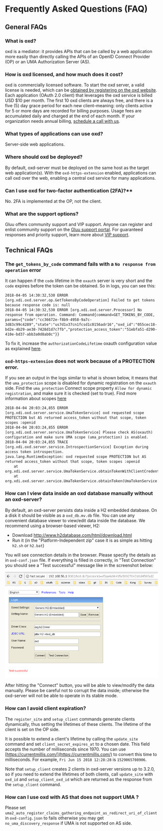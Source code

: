 # Frequently Asked Questions (FAQ)

## General FAQs

### What is oxd?  
oxd is a mediator: it provides APIs that can be called by a web application more easily than directly calling the APIs of an OpenID Connect Provider (OP) or an UMA Authorization Server (AS).

### How is oxd licensed, and how much does it cost?       
oxd is commercially licensed software. To start the oxd server, a valid license is needed, which can be [obtained by registering on the oxd website](https://oxd.gluu.org). Each application (OAuth 2.0 client) that leverages the oxd service is billed USD $10 per month. The first 10 oxd clients are always free, and there is a five (5) day grace period for each new client–meaning: only clients active for 5 or more days are recorded for billing purposes.  Usage fees are accumulated daily and charged at the end of each month. If your organization needs annual billing, [schedule a call with us](https://gluu.org/booking).
 
### What types of applications can use oxd?       
Server-side web applications. 

### Where should oxd be deployed?      
By default, oxd-server must be deployed on the same host as the target web application(s). With the `oxd-https-extension` enabled, applications can call oxd over the web, enabling a central oxd service for many applications. 

### Can I use oxd for two-factor authentication (2FA)?**    
No. 2FA is implemented at the OP, not the client.  

### What are the support options?    
Gluu offers community support and VIP support. Anyone can register and enlist community support on the [Gluu support portal](https://support.gluu.org). For guaranteed responses and priority support, learn more about [VIP support](https://gluu.org/pricing). 

## Technical FAQs
### The `get_tokens_by_code` command fails with a `No response from operation` error

It can happen if the `code` lifetime in the `oxauth` server is very short and the `code` expires before the token can be obtained. So in logs, you can see this:

```
2018-04-05 14:30:32,530 ERROR [org.xdi.oxd.server.op.GetTokensByCodeOperation] Failed to get tokens because response code is: null
2018-04-05 14:30:32,530 ERROR [org.xdi.oxd.server.Processor] No response from operation. Command: Command{command=GET_TOKENS_BY_CODE, params={"code":"cc36672e-f8b9-4958-9a7c-3d83c99c4289","state":"us7d1v37cn1fcsd1c0156adr16","oxd_id":"055cec18-bd2e-4b29-ae38-7428d1d7c7fb","protection_access_token":"51ebfa51-d290-410e-bd37-abb3a0d8ab0c"}}
```

To fix it, increase the `authorizationCodeLifetime` oxauth configuration value as explained [here](https://gluu.org/docs/ce/3.1.3/admin-guide/oxtrust-ui/#oxauth-configuration).

### `oxd-https-extension` does not work because of a PROTECTION error.

If you see an output in the logs similar to what is shown below, it means that the `uma_protection` scope is disabled for dynamic registration on the `oxauth` side.
Find the `uma_protection` Connect scope property `Allow for dynamic registration`, and make sure it is checked (set to true). Find more information about scopes [here](https://gluu.org/docs/ce/3.1.3/admin-guide/openid-connect/#scopes)
 
```
2018-04-04 20:03:24,855 ERROR [org.xdi.oxd.server.service.UmaTokenService] oxd requested scope PROTECTION but AS returned access_token without that scope, token scopes :openid
2018-04-04 20:03:24,855 ERROR [org.xdi.oxd.server.service.UmaTokenService] Please check AS(oxauth) configuration and make sure UMA scope (uma_protection) is enabled.
2018-04-04 20:03:24,855 TRACE [org.xdi.oxd.server.service.IntrospectionService] Exception during access token introspection.
java.lang.RuntimeException: oxd requested scope PROTECTION but AS returned access_token without that scope, token scopes :openid
	at org.xdi.oxd.server.service.UmaTokenService.obtainTokenWithClientCredentials(UmaTokenService.java:196)
	at org.xdi.oxd.server.service.UmaTokenService.obtainToken(UmaTokenService.java:169)
```

### How can I view data inside an oxd database manually without an oxd-server? 

By default, an oxd-server persists data inside a H2 embedded database. On a disk it should be visible as a `oxd_db.mv.db` file.
You can use any convenient database viewer to view/edit data inside the database. We recommend using a browser-based viewer, H2:

 - Download http://www.h2database.com/html/download.html
 - Run it (in the "Platform-Independent zip" case it is as simple as hitting `h2.sh` or `h2.bat`)
 
 You will see connection details in the browser. Please specify the details as in `oxd-conf.json` file. 
 If everything is filled in correctly, in "Test Connection" you should see a "Test successful" message like in the screenshot below:
 
 ![H2](../img/faq_h2_connection_details.png)
 
 After hitting the "Connect" button, you will be able to view/modify the data manually. Please be careful not to corrupt the data inside; otherwise the oxd-server will not be able to operate in its stable mode. 
 
### How can I avoid client expiration?

The `register_site` and `setup_client` commands generate clients dynamically, thus setting the lifetimes of these clients. The lifetime of the client is set on the OP side.

It is possible to extend a client's lifetime by calling the `update_site` command and set `client_secret_expires_at` to a chosen date. This field accepts the number of milliseconds since 1970. You can use [https://currentmillis.com/](https://currentmillis.com/) to convert this time to milliseconds. For example, `Fri Jun 15 2018 12:28:28` is `1529065708906`.

Note that `setup_client` creates 2 clients in oxd-server versions up to 3.2.0, so if you need to extend the lifetimes of both clients, call `update_site` with `oxd_id` and `setup_client_oxd_id` which are returned as the response from the `setup_client` command. 

### How can I use oxd with AS that does not support UMA ?
Please set `uma2_auto_register_claims_gathering_endpoint_as_redirect_uri_of_client` in `oxd-config.json` to fails otherwise you may get `no_uma_discovery_response` if UMA is not supported on AS side.  

